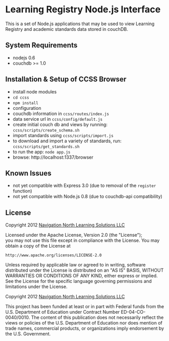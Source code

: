 Learning Registry Node.js Interface
=========================================================

This is a set of Node.js applications that may be used to view Learning Registry and 
academic standards data stored in couchDB.

## System Requirements
 * nodejs 0.6
 * couchdb >= 1.0

## Installation & Setup of CCSS Browser

 * install node modules
  * `cd ccss`
  * `npm install`
 * configuration
  * couchdb information in `ccss/routes/index.js`
  * data service url in `ccss/config/default.js`
 * create initial couch db and views by running: `ccss/scripts/create_schema.sh`
 * import standards using `ccss/scripts/import.js`
  * to download and import a variety of standards, run: `ccss/scripts/get_standards.sh`
 * to run the app: `node app.js`
 * browse: http://localhost:1337/browser

## Known Issues

 * not yet compatible with Express 3.0 (due to removal of the `register` function)
 * not yet compatible with Node.js 0.8 (due to couchdb-api compatibility)
 
## License

Copyright 2012 [Navigation North Learning Solutions LLC](http://navigationnorth.com)

Licensed under the Apache License, Version 2.0 (the "License");	  	
you may not use this file except in compliance with the License.
You may obtain a copy of the License at

    http://www.apache.org/licenses/LICENSE-2.0
	  	
Unless required by applicable law or agreed to in writing, software
distributed under the License is distributed on an "AS IS" BASIS,
WITHOUT WARRANTIES OR CONDITIONS OF ANY KIND, either express or implied.
See the License for the specific language governing permissions and
limitations under the License.

Copyright 2012 [Navigation North Learning Solutions LLC](http://navigationnorth.com)

This project has been funded at least or in part with Federal funds from the U.S. Department of Education under Contract Number ED-04-CO-0040/0010. The content of this publication does not necessarily reflect the views or policies of the U.S. Department of Education nor does mention of trade names, commercial products, or organizations imply endorsement by the U.S. Government.
